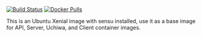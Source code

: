 [![Build Status](https://drone.stevem.io/api/badges/uberamd/sensu-ubuntu/status.svg)](https://drone.stevem.io/uberamd/sensu-ubuntu) [![Docker Pulls](https://img.shields.io/docker/pulls/uberamd/sensu-ubuntu.svg)](https://hub.docker.com/r/uberamd/sensu-ubuntu/)

This is an Ubuntu Xenial image with sensu installed, use it as a base image for API, Server, Uchiwa, and Client container images.
